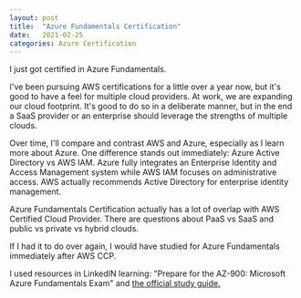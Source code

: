 ```yaml
---
layout: post
title:  "Azure Fundamentals Certification"
date:   2021-02-25
categories: Azure Certification
---
```


I just got certified in Azure Fundamentals.

I've been pursuing AWS certifications for a little over a year now, but it's
good to have a feel for multiple cloud providers. At work, we are expanding our 
cloud footprint. It's good to do so in a deliberate manner, but in the end 
a SaaS provider or an enterprise should leverage the strengths of multiple 
clouds.

Over time, I'll compare and contrast AWS and Azure, especially as I
learn more about Azure. One difference stands out immediately: Azure 
Active Directory vs AWS IAM. Azure fully integrates an Enterprise Identity and
Access Management system while AWS IAM focuses on administrative access. AWS 
actually recommends Active Directory for enterprise identity management.

Azure Fundamentals Certification actually has a lot of overlap with AWS 
Certified Cloud Provider. There are questions about PaaS vs SaaS and public
vs private vs hybrid clouds. 

If I had it to do over again, I would have studied for Azure 
Fundamentals immediately after AWS CCP.

I used resources in LinkedIN learning: 
"Prepare for the AZ-900: Microsoft Azure Fundamentals Exam" and [the 
official study guide.]("https://read.amazon.com/kp/embed?asin=B08F5XLC3D&preview=newtab&linkCode=kpe&ref_=cm_sw_r_kb_dp_VD475WRMCJP6CQ3JAS1A")



